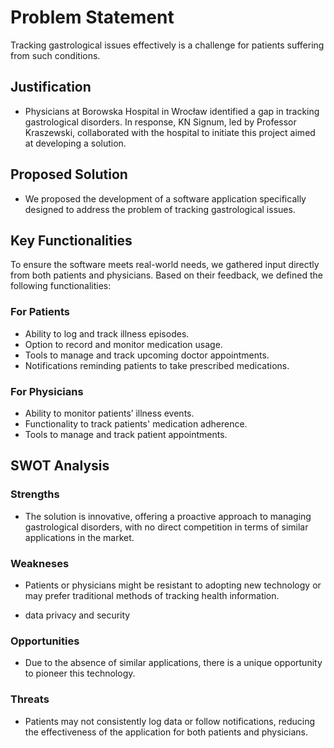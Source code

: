# Problem Statement

Tracking gastrological issues effectively is a challenge for patients suffering from such conditions.

## Justification

- Physicians at Borowska Hospital in Wrocław identified a gap in tracking gastrological disorders. In response, KN Signum, led by Professor Kraszewski, collaborated with the hospital to initiate this project aimed at developing a solution.

## Proposed Solution

- We proposed the development of a software application specifically designed to address the problem of tracking gastrological issues.

## Key Functionalities

To ensure the software meets real-world needs, we gathered input directly from both patients and physicians. Based on their feedback, we defined the following functionalities:

### For Patients

- Ability to log and track illness episodes.
- Option to record and monitor medication usage.
- Tools to manage and track upcoming doctor appointments.
- Notifications reminding patients to take prescribed medications.

### For Physicians

- Ability to monitor patients’ illness events.
- Functionality to track patients' medication adherence.
- Tools to manage and track patient appointments.

## SWOT Analysis

### Strengths

- The solution is innovative, offering a proactive approach to managing gastrological disorders, with no direct competition in terms of similar applications in the market.

### Weakneses

- Patients or physicians might be resistant to adopting new technology or may prefer traditional methods of tracking health information.

- data privacy and security

### Opportunities

- Due to the absence of similar applications, there is a unique opportunity to pioneer this technology.

### Threats

- Patients may not consistently log data or follow notifications, reducing the effectiveness of the application for both patients and physicians.
